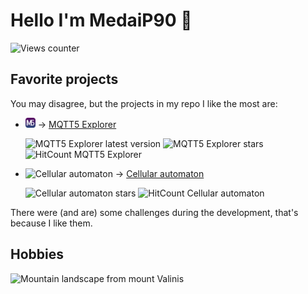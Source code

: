 # Hello I'm MedaiP90 👋

![Views counter](https://komarev.com/ghpvc/?username=MedaiP90)

## Favorite projects

You may disagree, but the projects in my repo I like the most are:

- ![MQTT5 Explorer](./images/mqtt5.png) → [MQTT5 Explorer](https://github.com/Omniaevo/mqtt5-explorer)

  ![MQTT5 Explorer latest version](https://shields.io/github/v/release/Omniaevo/mqtt5-explorer?display_name=tag&sort=semver) ![MQTT5 Explorer stars](https://shields.io/github/stars/Omniaevo/mqtt5-explorer) ![HitCount MQTT5 Explorer](https://hits.deltapapa.io/github/Omniaevo/mqtt5-explorer.svg)

- ![Cellular automaton](./images/automaton.ico) → [Cellular automaton](https://github.com/MedaiP90/game-of-life)

  ![Cellular automaton stars](https://shields.io/github/stars/MedaiP90/game-of-life) ![HitCount Cellular automaton](https://hits.deltapapa.io/github/MedaiP90/game-of-life.svg)

There were (and are) some challenges during the development, that's because I like them.

## Hobbies

![Mountain landscape from _mount Valinis_](./images/mountains.jpeg)
